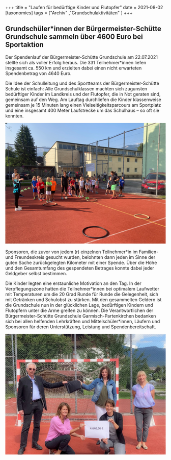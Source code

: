 +++
title = "Laufen für bedürftige Kinder und Flutopfer"
date = 2021-08-02
[taxonomies]
tags = ["Archiv" ,"Grundschulaktivitäten" ]
+++

## **Grundschüler\*innen der Bürgermeister-Schütte Grundschule sammeln über 4600 Euro bei Sportaktion**

Der Spendenlauf der Bürgermeister-Schütte Grundschule am 22.07.2021 stellte sich als voller Erfolg heraus. Die 331 Teilnehmer\*innen liefen insgesamt ca. 550 km und erzielten dabei einen nicht erwarteten Spendenbetrag von 4640 Euro.

Die Idee der Schulleitung und des Sportteams der Bürgermeister-Schütte Schule ist einfach: Alle Grundschulklassen machten sich zugunsten bedürftiger Kinder im Landkreis und der Flutopfer, die in Not geraten sind, gemeinsam auf den Weg. Am Lauftag durchliefen die Kinder klassenweise gemeinsam je 15 Minuten lang einen Vielseitigkeitsparcours am Sportplatz und eine insgesamt 400 Meter Laufstrecke um das Schulhaus – so oft sie konnten.

![](images/GSMS-Sportfest-1024x768.png)

Sponsoren, die zuvor von jedem (r) einzelnen Teilnehmer\*in im Familien- und Freundeskreis gesucht wurden, belohnten dann jeden im Sinne der guten Sache zurückgelegten Kilometer mit einer Spende. Über die Höhe und den Gesamtumfang des gespendeten Betrages konnte dabei jeder Geldgeber selbst bestimmen.

Die Kinder legten eine erstaunliche Motivation an den Tag. In der Verpflegungszone hatten die Teilnehmer\*innen bei optimalem Laufwetter mit Temperaturen um die 20 Grad Runde für Runde die Gelegenheit, sich mit Getränken und Schulobst zu stärken. Mit den gesammelten Geldern ist die Grundschule nun in der glücklichen Lage, bedürftigen Kindern und Flutopfern unter die Arme greifen zu können. Die Verantwortlichen der Bürgermeister-Schütte Grundschule Garmisch-Partenkirchen bedanken sich bei allen helfenden Lehrkräften und Mittelschüler\*innen, Läufern und Sponsoren für deren Unterstützung, Leistung und Spendenbereitschaft.

![](images/IMG_0243-1024x768.jpg)
